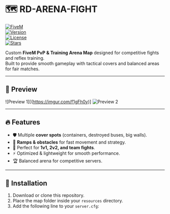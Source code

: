 # 🗺 RD-ARENA-FIGHT

[![FiveM](https://img.shields.io/badge/Game-FiveM-blue.svg)](https://fivem.net/)  
[![Version](https://img.shields.io/badge/Version-1.0-green.svg)](https://github.com/)  
[![License](https://img.shields.io/badge/License-MIT-yellow.svg)](LICENSE)  
[![Stars](https://img.shields.io/github/stars/YourUserName/rd-arena-fight?style=social)](https://github.com/YourUserName/rd-arena-fight/stargazers)  

Custom **FiveM PvP & Training Arena Map** designed for competitive fights and reflex training.  
Built to provide smooth gameplay with tactical covers and balanced areas for fair matches.

---

## 📸 Preview

![Preview 1][(https://imgur.com/f1gFh0y)]
![Preview 2](https://i.imgur.com/YYYYY.png)  

---

## 🔥 Features
- 🛡️ Multiple **cover spots** (containers, destroyed buses, big walls).  
- 🏃 **Ramps & obstacles** for fast movement and strategy.  
- 🎯 Perfect for **1v1, 2v2, and team fights**.  
- ⚡ Optimized & lightweight for smooth performance.  
- 🏆 Balanced arena for competitive servers.  

---

## 📂 Installation
1. Download or clone this repository.  
2. Place the map folder inside your `resources` directory.  
3. Add the following line to your `server.cfg`:  
   ```cfg


